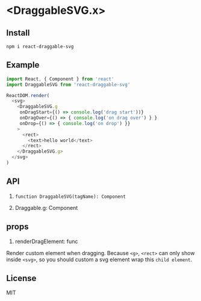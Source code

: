 # <DraggableSVG.x>

## Install

```
npm i react-draggable-svg
```

## Example

```javascript
import React, { Component } from 'react'
import DraggableSVG from 'react-draggable-svg'

ReactDOM.render(
  <svg>
    <DraggableSVG.g
     onDragStart={() => console.log('drag start'))}
     onDragOver={() => { console.log('on drag over') } }
     onDrop={() => { console.log('on drop') }}
    >
      <rect>
        <text>hello world</text>
      </rect>
    </DraggableSVG.g>
  </svg>
)

```

## API

1. `function DraggableSVG(tagName): Component`

2. Draggable.g: Component 

## props

1. renderDragElement: func

Render custom element when dragging. Because `<g>`, `<rect>` can only show inside `<svg>`, so you should custom a svg element wrap this `child element`.


## License 
MIT
